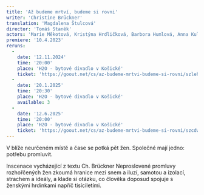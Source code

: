 ```yaml
---
title: 'Až budeme mrtví, budeme si rovni'
writer: 'Christine Brückner'
translation: 'Magdalena Štulcová'
director: 'Tomáš Staněk'
actors: 'Marie Měkotová, Kristýna Hrdličková, Barbora Humlová, Anna Kulhavá, Josefína Prachařová'
premiere: '10.4.2023'
reruns:
  -  
    date: '12.11.2024'
    time: '20:00'
    place: 'H2O - bytové divadlo v Košické'
    ticket: 'https://goout.net/cs/az-budeme-mrtvi-budeme-si-rovni/szlehnx/' 
  -  
    date: '20.1.2025'
    time: '20:30'
    place: 'H2O - bytové divadlo v Košické'
    available: 3
  -  
    date: '12.6.2025'
    time: '20:00'
    place: 'H2O - bytové divadlo v Košické'
    ticket: 'https://goout.net/cs/az-budeme-mrtvi-budeme-si-rovni/szcdwrx/'
---
```

V blíže neurčeném místě a čase se potká pět žen. Společné mají jedno: potřebu promluvit.  

Inscenace vycházející z textu Ch. Brückner Neproslovené promluvy rozhořčených žen zkoumá hranice mezi snem a iluzí, samotou a izolací, strachem a ideály, a klade si otázku, co člověka doposud spojuje s ženskými hrdinkami napříč tisíciletími.
